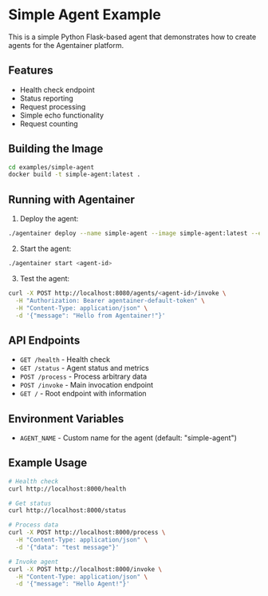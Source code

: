 # Simple Agent Example

This is a simple Python Flask-based agent that demonstrates how to create agents for the Agentainer platform.

## Features

- Health check endpoint
- Status reporting
- Request processing
- Simple echo functionality
- Request counting

## Building the Image

```bash
cd examples/simple-agent
docker build -t simple-agent:latest .
```

## Running with Agentainer

1. Deploy the agent:
```bash
./agentainer deploy --name simple-agent --image simple-agent:latest --env AGENT_NAME=my-simple-agent
```

2. Start the agent:
```bash
./agentainer start <agent-id>
```

3. Test the agent:
```bash
curl -X POST http://localhost:8080/agents/<agent-id>/invoke \
  -H "Authorization: Bearer agentainer-default-token" \
  -H "Content-Type: application/json" \
  -d '{"message": "Hello from Agentainer!"}'
```

## API Endpoints

- `GET /health` - Health check
- `GET /status` - Agent status and metrics
- `POST /process` - Process arbitrary data
- `POST /invoke` - Main invocation endpoint
- `GET /` - Root endpoint with information

## Environment Variables

- `AGENT_NAME` - Custom name for the agent (default: "simple-agent")

## Example Usage

```bash
# Health check
curl http://localhost:8000/health

# Get status
curl http://localhost:8000/status

# Process data
curl -X POST http://localhost:8000/process \
  -H "Content-Type: application/json" \
  -d '{"data": "test message"}'

# Invoke agent
curl -X POST http://localhost:8000/invoke \
  -H "Content-Type: application/json" \
  -d '{"message": "Hello Agent!"}'
```